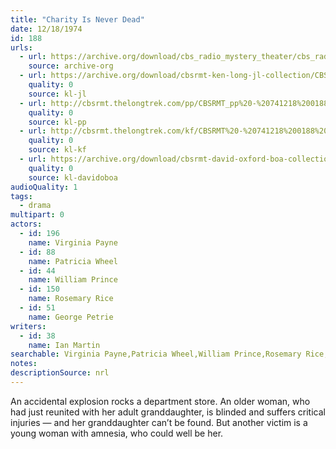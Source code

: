 ```yaml
---
title: "Charity Is Never Dead"
date: 12/18/1974
id: 188
urls: 
  - url: https://archive.org/download/cbs_radio_mystery_theater/cbs_radio_mystery_theater-0151-0200.zip/cbs_radio_mystery_theater-0151-0200%2Fcbsrmt_0188_charity_is_never_dead.mp3
    source: archive-org
  - url: https://archive.org/download/cbsrmt-ken-long-jl-collection/CBSRMT - 741218 0188 Charity Is Never Dead_jl.mp3
    quality: 0
    source: kl-jl
  - url: http://cbsrmt.thelongtrek.com/pp/CBSRMT_pp%20-%20741218%200188%20Charity%20Is%20Never%20Dead.mp3
    quality: 0
    source: kl-pp
  - url: http://cbsrmt.thelongtrek.com/kf/CBSRMT%20-%20741218%200188%20Charity%20Is%20Never%20Dead_kf.mp3
    quality: 0
    source: kl-kf
  - url: https://archive.org/download/cbsrmt-david-oxford-boa-collection/CBSRMT-741218-0188-Charity-Is-Never-Dead-(64-44)_kf-{BoA}.mp3
    quality: 0
    source: kl-davidoboa
audioQuality: 1
tags: 
  - drama
multipart: 0
actors:  
  - id: 196
    name: Virginia Payne  
  - id: 88
    name: Patricia Wheel  
  - id: 44
    name: William Prince  
  - id: 150
    name: Rosemary Rice  
  - id: 51
    name: George Petrie
writers:  
  - id: 38
    name: Ian Martin
searchable: Virginia Payne,Patricia Wheel,William Prince,Rosemary Rice,George Petrie Ian Martin
notes: 
descriptionSource: nrl
---
```

An accidental explosion rocks a department store. An older woman, who had just reunited with her adult granddaughter, is blinded and suffers critical injuries — and her granddaughter can’t be found. But another victim is a young woman with amnesia, who could well be her.